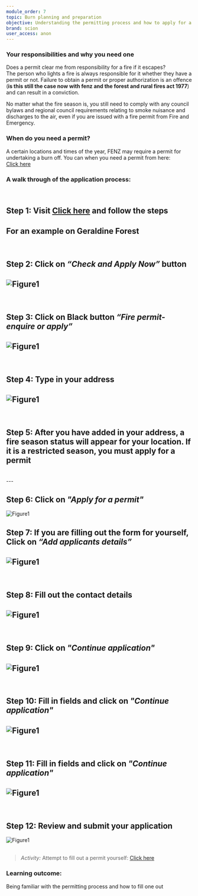 ```yaml
---
module_order: 7
topic: Burn planning and preparation
objective: Understanding the permitting process and how to apply for a permit for your burn.
brand: scion
user_access: anon
---
```




### Your responsibilities and why you need one

Does a permit clear me from responsibility for a fire if it escapes?  
The person who lights a fire is always responsible for it whether they have a permit or not.  Failure to obtain a permit or proper authorization is an offence (**is this still the case now with fenz and the forest and rural fires act 1977**) and can result in a conviction.


No matter what the fire season is, you still need to comply with any council bylaws and regional council requirements relating to smoke nuisance and discharges to the air, even if you are issued with a fire permit from Fire and Emergency.



### When do you need a permit?
A certain locations and times of the year, FENZ may require a permit for undertaking a burn off. You can when you need a permit from here:  
[Click here](https://fireandemergency.nz/fire-seasons-permits/season-status-definitions/)



### A walk through of the application process:
<br />


## Step 1: Visit [Click here](https://www.checkitsalright.nz/check-fire-season-status) and follow the steps


For an example on Geraldine Forest
<br />
---
<br />

## Step 2: Click on _“Check and Apply Now”_ button
![Figure1](/assets/img/Module7_Fig1.png)
<br />
---
<br />

## Step 3:  Click on Black button _“Fire permit- enquire or apply”_
![Figure1](/assets/img/Module7_Fig2.png)
<br />
---
<br />

## Step 4:  Type in your address
![Figure1](/assets/img/Module7_Fig3.png)
<br />
---
<br />

## Step 5:  After you have added in your address, a fire season status will appear for your location.  If it is a restricted season, you must apply for a permit 
<br />
---
<br />

## Step 6: Click on _"Apply for a permit"_
![Figure1](/assets/img/Module7_Fig4.png)
<br />

## Step 7: If you are filling out the form for yourself, Click on _“Add applicants details”_
![Figure1](/assets/img/Module7_Fig5.png)
<br />
---
<br />

## Step 8: Fill out the contact details
![Figure1](/assets/img/Module7_Fig6.png)
<br />
---
<br />

## Step 9:  Click on _"Continue application"_
![Figure1](/assets/img/Module7_Fig7.png)
<br />
---
<br />

## Step 10: Fill in fields and click on _"Continue application"_
![Figure1](/assets/img/Module7_Fig8.png)
<br />
---
<br />

## Step 11:    Fill in fields and click on  _"Continue application"_
![Figure1](/assets/img/Module7_Fig9.png)
<br />
---
<br />

## Step 12: Review and submit your application
![Figure1](/assets/img/Module7_Fig10.png)
<br />
<br />


>_Activity:_ 
Attempt to fill out a permit yourself: [Click here](https://www.checkitsalright.nz/check-fire-season-status/) 

### Learning outcome: 
 Being familiar with the permitting process and how to fill one out